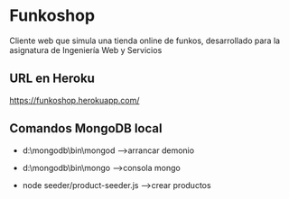 # Funkoshop
Cliente web que simula una tienda online de funkos, desarrollado para la asignatura de Ingeniería Web y Servicios

## URL en Heroku

https://funkoshop.herokuapp.com/

## Comandos MongoDB local

- d:\mongodb\bin\mongod -->arrancar demonio

- d:\mongodb\bin\mongo -->consola mongo

- node seeder/product-seeder.js -->crear productos
